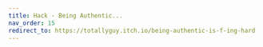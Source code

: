 ```yaml
---
title: Hack - Being Authentic...
nav_order: 15
redirect_to: https://totallyguy.itch.io/being-authentic-is-f-ing-hard
---
```

